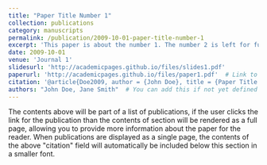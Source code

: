 ```yaml
---
title: "Paper Title Number 1"
collection: publications
category: manuscripts
permalink: /publication/2009-10-01-paper-title-number-1
excerpt: 'This paper is about the number 1. The number 2 is left for future work.'  # Abstract
date: 2009-10-01
venue: 'Journal 1'
slidesurl: 'http://academicpages.github.io/files/slides1.pdf'
paperurl: 'http://academicpages.github.io/files/paper1.pdf'  # Link to PDF
citation: '@article{Doe2009, author = {John Doe}, title = {Paper Title Number 1}, journal = {Journal 1}, year = {2009}, volume = {1}, number = {1}, pages = {1-10}}'  # BibTeX Citation
authors: "John Doe, Jane Smith"  # You can add this if not yet defined
---
```


The contents above will be part of a list of publications, if the user clicks the link for the publication than the contents of section will be rendered as a full page, allowing you to provide more information about the paper for the reader. When publications are displayed as a single page, the contents of the above "citation" field will automatically be included below this section in a smaller font.